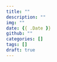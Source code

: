 ```yaml
---
title: ""
description: ""
img: ""
date: {{ .Date }}
github: ""
categories: []
tags: []
draft: true
---
```

